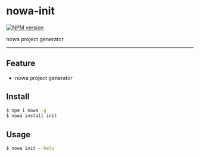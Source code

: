 # nowa-init

[![NPM version](https://img.shields.io/npm/v/nowa-init.svg?style=flat)](https://npmjs.org/package/nowa-init)

nowa project generator

---

## Feature

- nowa project generator

## Install

```bash
$ npm i nowa -g
$ nowa install init
```

## Usage

```bash
$ nowa init --help
```
